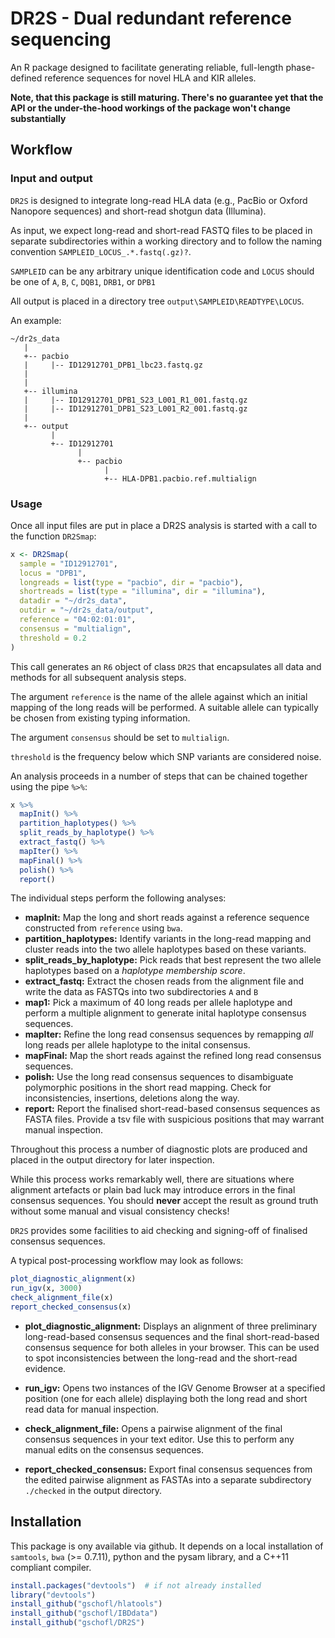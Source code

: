 
<!-- README.md is generated from README.Rmd. Please edit that file -->
DR2S - Dual redundant reference sequencing
==========================================

An R package designed to facilitate generating reliable, full-length phase-defined reference sequences for novel HLA and KIR alleles.

**Note, that this package is still maturing. There's no guarantee yet that the API or the under-the-hood workings of the package won't change substantially**

Workflow
--------

### Input and output

`DR2S` is designed to integrate long-read HLA data (e.g., PacBio or Oxford Nanopore sequences) and short-read shotgun data (Illumina).

As input, we expect long-read and short-read FASTQ files to be placed in separate subdirectories within a working directory and to follow the naming convention `SAMPLEID_LOCUS_.*.fastq(.gz)?`.

`SAMPLEID` can be any arbitrary unique identification code and `LOCUS` should be one of `A`, `B`, `C`, `DQB1`, `DRB1`, or `DPB1`

All output is placed in a directory tree `output\SAMPLEID\READTYPE\LOCUS`.

An example:

    ~/dr2s_data
       |
       +-- pacbio
       |     |-- ID12912701_DPB1_lbc23.fastq.gz
       |
       |
       +-- illumina
       |     |-- ID12912701_DPB1_S23_L001_R1_001.fastq.gz
       |     |-- ID12912701_DPB1_S23_L001_R2_001.fastq.gz
       |
       +-- output
             |
             +-- ID12912701
                   |
                   +-- pacbio
                         |
                         +-- HLA-DPB1.pacbio.ref.multialign
                     

### Usage

Once all input files are put in place a DR2S analysis is started with a call to the function `DR2Smap`:

``` r
x <- DR2Smap(
  sample = "ID12912701",
  locus = "DPB1",
  longreads = list(type = "pacbio", dir = "pacbio"),
  shortreads = list(type = "illumina", dir = "illumina"),
  datadir = "~/dr2s_data",
  outdir = "~/dr2s_data/output",
  reference = "04:02:01:01",
  consensus = "multialign",
  threshold = 0.2
)
```

This call generates an `R6` object of class `DR2S` that encapsulates all data and methods for all subsequent analysis steps.

The argument `reference` is the name of the allele against which an initial mapping of the long reads will be performed. A suitable allele can typically be chosen from existing typing information.

The argument `consensus` should be set to `multialign`.

`threshold` is the frequency below which SNP variants are considered noise.

An analysis proceeds in a number of steps that can be chained together using the pipe `%>%`:

``` r
x %>% 
  mapInit() %>% 
  partition_haplotypes() %>% 
  split_reads_by_haplotype() %>% 
  extract_fastq() %>% 
  mapIter() %>% 
  mapFinal() %>% 
  polish() %>% 
  report()
```

The individual steps perform the following analyses:

-   **mapInit:** Map the long and short reads against a reference sequence constructed from `reference` using `bwa`.
-   **partition\_haplotypes:** Identify variants in the long-read mapping and cluster reads into the two allele haplotypes based on these variants.
-   **split\_reads\_by\_haplotype:** Pick reads that best represent the two allele haplotypes based on a *haplotype membership score*.
-   **extract\_fastq:** Extract the chosen reads from the alignment file and write the data as FASTQs into two subdirectories `A` and `B`
-   **map1:** Pick a maximum of 40 long reads per allele haplotype and perform a multiple alignment to generate inital haplotype consensus sequences.
-   **mapIter:** Refine the long read consensus sequences by remapping *all* long reads per allele haplotype to the inital consensus.
-   **mapFinal:** Map the short reads against the refined long read consensus sequences.
-   **polish:** Use the long read consensus sequences to disambiguate polymorphic positions in the short read mapping. Check for inconsistencies, insertions, deletions along the way.
-   **report:** Report the finalised short-read-based consensus sequences as FASTA files. Provide a tsv file with suspicious positions that may warrant manual inspection.

Throughout this process a number of diagnostic plots are produced and placed in the output directory for later inspection.

While this process works remarkably well, there are situations where alignment artefacts or plain bad luck may introduce errors in the final consensus sequences. You should **never** accept the result as ground truth without some manual and visual consistency checks!

`DR2S` provides some facilities to aid checking and signing-off of finalised consensus sequences.

A typical post-processing workflow may look as follows:

``` r
plot_diagnostic_alignment(x)
run_igv(x, 3000)
check_alignment_file(x)
report_checked_consensus(x)
```

-   **plot\_diagnostic\_alignment:** Displays an alignment of three preliminary long-read-based consensus sequences and the final short-read-based consensus sequence for both alleles in your browser. This can be used to spot inconsistencies between the long-read and the short-read evidence.

-   **run\_igv:** Opens two instances of the IGV Genome Browser at a specified position (one for each allele) displaying both the long read and short read data for manual inspection.

-   **check\_alignment\_file:** Opens a pairwise alignment of the final consensus sequences in your text editor. Use this to perform any manual edits on the consensus sequences.

-   **report\_checked\_consensus:** Export final consensus sequences from the edited pairwise alignment as FASTAs into a separate subdirectory `./checked` in the output directory.

Installation
------------

This package is ony available via github. It depends on a local installation of `samtools`, `bwa` (&gt;= 0.7.11), python and the pysam library, and a C++11 compliant compiler.

``` r
install.packages("devtools")  # if not already installed
library("devtools")
install_github("gschofl/hlatools")
install_github("gschofl/IBDdata")
install_github("gschofl/DR2S")
```
